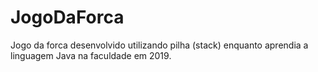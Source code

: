 # JogoDaForca
Jogo da forca desenvolvido utilizando pilha (stack) enquanto aprendia a linguagem Java na faculdade em 2019.
